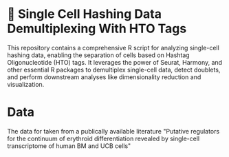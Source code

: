 # 🧬 Single Cell Hashing Data Demultiplexing With HTO Tags
 
This repository contains a comprehensive R script for analyzing single-cell hashing data, enabling the separation of cells based on Hashtag Oligonucleotide (HTO) tags. It leverages the power of Seurat, Harmony, and other essential R packages to demultiplex single-cell data, detect doublets, and perform downstream analyses like dimensionality reduction and visualization.

# Data
The data for taken from a publically available literature "Putative regulators for the continuum of erythroid differentiation revealed by single-cell transcriptome of human BM and UCB cells" 
